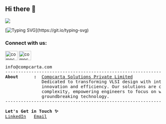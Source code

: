 ## Hi there 👋

![](https://komarev.com/ghpvc/?username=CompcartaSolutions&color=red)

[![Typing SVG](https://readme-typing-svg.herokuapp.com?color=00A114&lines=Compcarta+Solutions+Private+Limited....)](https://git.io/typing-svg)
<h3 align="left">Connect with us:</h3>
<p align="left">
<a href="https://x.com/compcarta" target="blank"><img align="center" src="https://raw.githubusercontent.com/rahuldkjain/github-profile-readme-generator/master/src/images/icons/Social/twitter.svg" alt="compcarta" height="30" width="40" /></a>
<a href="https://www.linkedin.com/company/compcarta-solutions/" target="blank"><img align="center" src="https://raw.githubusercontent.com/rahuldkjain/github-profile-readme-generator/master/src/images/icons/Social/linked-in-alt.svg" alt="compcarta" height="30" width="40" /></a>
</p>

<pre>
info@compcarta.com
-----------------------------------------------------------------------------------------------
<b>About      :</b>  <a href="https://compcarta.com/">Compcarta Solutions Private Limited</a> 
              Dedicated to transforming VLSI design with intelligent EDA tools that drive
              innovation and efficiency. Our solutions are crafted to reduce effort and
              complexity, empowering engineers to focus on what truly matters - creating
              groundbreaking technology.
-----------------------------------------------------------------------------------------------

<b>Let's Get in Touch ✨</b>
<a href="https://linkedin.com/company/compcarta-solutions/">LinkedIn</a>   <a href="mailto:info@compcarta.com">Email</a>
</pre>
<!-- <b>Founded    :</b>  2019  -->
